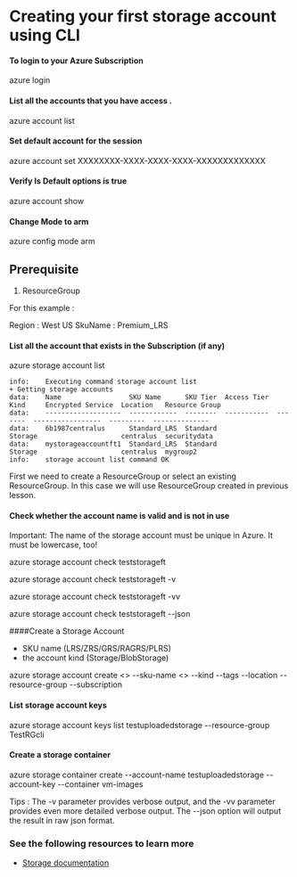 # Creating your first storage account using CLI

#### To login to your Azure Subscription
azure login

#### List all the accounts that you have access .
azure account list

#### Set default account for the session
azure account set XXXXXXXX-XXXX-XXXX-XXXX-XXXXXXXXXXXXX

#### Verify Is Default options is true
azure account show

#### Change Mode to arm
azure config mode arm

##  Prerequisite
1. ResourceGroup

For this example :

Region : West US
SkuName : Premium_LRS


#### List all the account that exists in the Subscription (if any)
azure storage account list
```
info:    Executing command storage account list
+ Getting storage accounts
data:    Name                 SKU Name      SKU Tier  Access Tier  Kind     Encrypted Service  Location   Resource Group
data:    -------------------  ------------  --------  -----------  -------  -----------------  ---------  --------------
data:    6b1987centralus      Standard_LRS  Standard               Storage                     centralus  securitydata
data:    mystorageaccountft1  Standard_LRS  Standard               Storage                     centralus  mygroup2
info:    storage account list command OK
```

First we need to create a ResourceGroup or select an existing ResourceGroup.
In this case we will use ResourceGroup created in previous lesson.

#### Check whether the account name is valid and is not in use
Important: The name of the storage account must be unique in Azure. It must be lowercase, too!

azure storage account check teststorageft

azure storage account check teststorageft -v

azure storage account check teststorageft -vv

azure storage account check teststorageft --json

####Create a Storage Account
* SKU name (LRS/ZRS/GRS/RAGRS/PLRS)
* the account kind (Storage/BlobStorage)

azure storage account create <> --sku-name <> --kind <kind> --tags <tags> --location <location> --resource-group <resourceGroup> --subscription <id>   


#### List storage account keys
azure storage account keys list testuploadedstorage --resource-group TestRGcli
#### Create a storage container
azure storage container create --account-name testuploadedstorage --account-key <key1> --container vm-images

Tips : The -v parameter provides verbose output, and the -vv parameter provides even more detailed verbose output. The --json option will output the result in raw json format.

### See the following resources to learn more
* [Storage documentation](https://azure.microsoft.com/en-us/documentation/articles/storage-azure-cli/)
